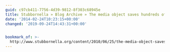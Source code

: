 ```yaml
---
guid: c97cb411-7756-4d39-9812-8f303c68945e
title: Stubbornella » Blog Archive » The media object saves hundreds of lines of code
date: '2014-02-24T10:23:15+00:00'
changed: '2019-09-24T14:43:31+00:00'


bookmark_of: >-
  http://www.stubbornella.org/content/2010/06/25/the-media-object-saves-hundreds-of-lines-of-code/
---
```




